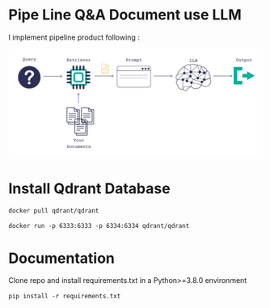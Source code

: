 
<h1>Pipe Line Q&A Document use LLM</h1>
<p> I implement pipeline product following :
</p>
<img src="https://raw.githubusercontent.com/Coder-C18/LLM_GQA/main/images/e26865ad-752e-4075-910a-d86a8cc1bdbc.jpg">


<h1> Install Qdrant Database</h1>

```commandline
docker pull qdrant/qdrant
```
```commandline
docker run -p 6333:6333 -p 6334:6334 qdrant/qdrant
```
<h1> Documentation</h1>
Clone repo and install requirements.txt in a Python>=3.8.0 environment

```commandline
pip install -r requirements.txt
```